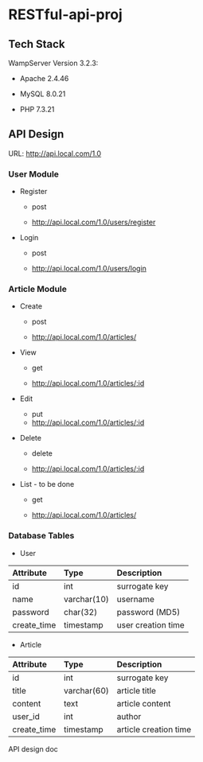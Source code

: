 # RESTful-api-proj
## Tech Stack 

WampServer Version 3.2.3:

- Apache  2.4.46 

- MySQL 8.0.21 

- PHP 7.3.21

## API Design

URL: http://api.local.com/1.0

### User Module

-	Register

    - post
    
    - http://api.local.com/1.0/users/register 

-	Login

    - post

    - http://api.local.com/1.0/users/login 

###  Article Module

-	Create

    - post

    - http://api.local.com/1.0/articles/ 

-	View

    - get

    - http://api.local.com/1.0/articles/:id 

-	Edit

    - put
    - http://api.local.com/1.0/articles/:id

-	Delete

    - delete

    - http://api.local.com/1.0/articles/:id

-	List - to be done

    - get

    - http://api.local.com/1.0/articles/ 

###  Database Tables 

- User

|Attribute | Type |Description |
| :-----| :----| :----|
| id | int | surrogate key |
| name | varchar(10) | username |
| password | char(32) | password (MD5) |
| create_time | timestamp | user creation time |

- Article 

|Attribute | Type | Description |
| :-----| :----| :----|
| id | int | surrogate key |
| title | varchar(60) | article title |
| content| text | article content |
| user_id | int | author |
| create_time | timestamp | article creation time |

API design doc
